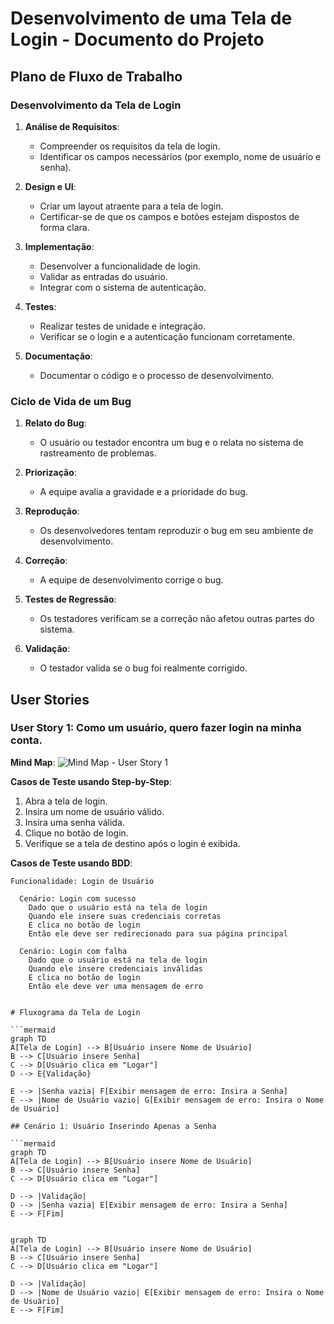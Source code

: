 # Desenvolvimento de uma Tela de Login - Documento do Projeto

## Plano de Fluxo de Trabalho

### Desenvolvimento da Tela de Login

1. **Análise de Requisitos**:
   - Compreender os requisitos da tela de login.
   - Identificar os campos necessários (por exemplo, nome de usuário e senha).

2. **Design e UI**:
   - Criar um layout atraente para a tela de login.
   - Certificar-se de que os campos e botões estejam dispostos de forma clara.

3. **Implementação**:
   - Desenvolver a funcionalidade de login.
   - Validar as entradas do usuário.
   - Integrar com o sistema de autenticação.

4. **Testes**:
   - Realizar testes de unidade e integração.
   - Verificar se o login e a autenticação funcionam corretamente.

5. **Documentação**:
   - Documentar o código e o processo de desenvolvimento.

### Ciclo de Vida de um Bug

1. **Relato do Bug**:
   - O usuário ou testador encontra um bug e o relata no sistema de rastreamento de problemas.

2. **Priorização**:
   - A equipe avalia a gravidade e a prioridade do bug.

3. **Reprodução**:
   - Os desenvolvedores tentam reproduzir o bug em seu ambiente de desenvolvimento.

4. **Correção**:
   - A equipe de desenvolvimento corrige o bug.

5. **Testes de Regressão**:
   - Os testadores verificam se a correção não afetou outras partes do sistema.

6. **Validação**:
   - O testador valida se o bug foi realmente corrigido.

## User Stories

### User Story 1: Como um usuário, quero fazer login na minha conta.

**Mind Map**:
![Mind Map - User Story 1](link-para-imagem-mind-map1.png)

**Casos de Teste usando Step-by-Step**:
1. Abra a tela de login.
2. Insira um nome de usuário válido.
3. Insira uma senha válida.
4. Clique no botão de login.
5. Verifique se a tela de destino após o login é exibida.

**Casos de Teste usando BDD**:
```gherkin
Funcionalidade: Login de Usuário

  Cenário: Login com sucesso
    Dado que o usuário está na tela de login
    Quando ele insere suas credenciais corretas
    E clica no botão de login
    Então ele deve ser redirecionado para sua página principal

  Cenário: Login com falha
    Dado que o usuário está na tela de login
    Quando ele insere credenciais inválidas
    E clica no botão de login
    Então ele deve ver uma mensagem de erro


# Fluxograma da Tela de Login

```mermaid
graph TD
A[Tela de Login] --> B[Usuário insere Nome de Usuário]
B --> C[Usuário insere Senha]
C --> D[Usuário clica em "Logar"]
D --> E{Validação}

E --> |Senha vazia| F[Exibir mensagem de erro: Insira a Senha]
E --> |Nome de Usuário vazio| G[Exibir mensagem de erro: Insira o Nome de Usuário]

## Cenário 1: Usuário Inserindo Apenas a Senha

```mermaid
graph TD
A[Tela de Login] --> B[Usuário insere Nome de Usuário]
B --> C[Usuário insere Senha]
C --> D[Usuário clica em "Logar"]

D --> |Validação|
D --> |Senha vazia| E[Exibir mensagem de erro: Insira a Senha]
E --> F[Fim]


graph TD
A[Tela de Login] --> B[Usuário insere Nome de Usuário]
B --> C[Usuário insere Senha]
C --> D[Usuário clica em "Logar"]

D --> |Validação|
D --> |Nome de Usuário vazio| E[Exibir mensagem de erro: Insira o Nome de Usuário]
E --> F[Fim]




